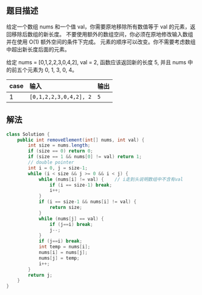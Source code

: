 ## 题目描述

给定一个数组 nums 和一个值 val，你需要原地移除所有数值等于 val 的元素，返回移除后数组的新长度。
不要使用额外的数组空间，你必须在原地修改输入数组并在使用 O(1) 额外空间的条件下完成。
元素的顺序可以改变。你不需要考虑数组中超出新长度后面的元素。

给定 nums = [0,1,2,2,3,0,4,2], val = 2, 函数应该返回新的长度 5, 并且 nums 中的前五个元素为 0, 1, 3, 0, 4。

|case|输入|输出|
|:--|:--|:--|
|1|`[0,1,2,2,3,0,4,2], 2`|`5`|


## 解法

```java
class Solution {
    public int removeElement(int[] nums, int val) {
        int size = nums.length;
        if (size == 0) return 0;
        if (size == 1 && nums[0] != val) return 1;
        // double pointer
        int i = 0, j = size-1;
        while (i < size && j >= 0 && i < j) {
            while (nums[i] != val) {    // i走到头说明数组中不含有val
                if (i == size-1) break;
                i++;
            }
            if (i == size-1 && nums[i] != val) {
                return size;
            }
            while (nums[j] == val) {
                if (j==i) break;
                j--;
            }
            if (j==i) break;
            int temp = nums[i];
            nums[i] = nums[j];
            nums[j] = temp;
            i++;
        }
        return j;
    }
}
```
